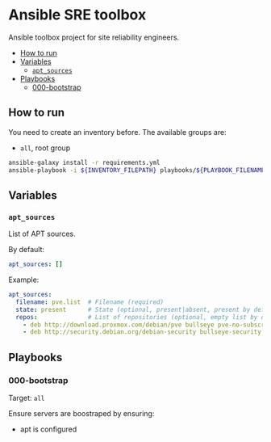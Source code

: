# Ansible SRE toolbox <!-- omit in toc -->

Ansible toolbox project for site reliability engineers.

- [How to run](#how-to-run)
- [Variables](#variables)
  - [`apt_sources`](#apt_sources)
- [Playbooks](#playbooks)
  - [000-bootstrap](#000-bootstrap)

## How to run

You need to create an inventory before. The available groups are:
- `all`, root group

```bash
ansible-galaxy install -r requirements.yml
ansible-playbook -i ${INVENTORY_FILEPATH} playbooks/${PLAYBOOK_FILENAME}
```

## Variables

### `apt_sources`

List of APT sources.

By default:
```yaml
apt_sources: []
```

Example:
```yaml
apt_sources:
  filename: pve.list  # Filename (required)
  state: present      # State (optional, present|absent, present by default)
  repos:              # List of repositories (optional, empty list by default)
    - deb http://download.proxmox.com/debian/pve bullseye pve-no-subscription
    - deb http://security.debian.org/debian-security bullseye-security main contrib
```

## Playbooks

### 000-bootstrap

Target: `all`

Ensure servers are boostraped by ensuring:
- apt is configured
